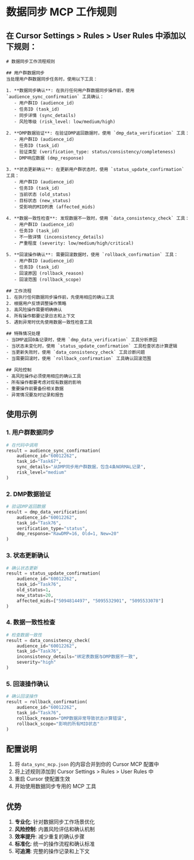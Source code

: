 # 数据同步 MCP 工作规则

## 在 Cursor Settings > Rules > User Rules 中添加以下规则：

```
# 数据同步工作流程规则

## 用户群数据同步
当处理用户群数据同步任务时，使用以下工具：

1. **数据同步确认**: 在执行任何用户群数据同步操作前，使用 `audience_sync_confirmation` 工具确认：
   - 用户群ID (audience_id)
   - 任务ID (task_id) 
   - 同步详情 (sync_details)
   - 风险等级 (risk_level: low/medium/high)

2. **DMP数据验证**: 在验证DMP返回数据时，使用 `dmp_data_verification` 工具：
   - 用户群ID (audience_id)
   - 任务ID (task_id)
   - 验证类型 (verification_type: status/consistency/completeness)
   - DMP响应数据 (dmp_response)

3. **状态更新确认**: 在更新用户群状态时，使用 `status_update_confirmation` 工具：
   - 用户群ID (audience_id)
   - 任务ID (task_id)
   - 当前状态 (old_status)
   - 目标状态 (new_status)
   - 受影响的MID列表 (affected_mids)

4. **数据一致性检查**: 发现数据不一致时，使用 `data_consistency_check` 工具：
   - 用户群ID (audience_id)
   - 任务ID (task_id)
   - 不一致详情 (inconsistency_details)
   - 严重程度 (severity: low/medium/high/critical)

5. **回滚操作确认**: 需要回滚数据时，使用 `rollback_confirmation` 工具：
   - 用户群ID (audience_id)
   - 任务ID (task_id)
   - 回滚原因 (rollback_reason)
   - 回滚范围 (rollback_scope)

## 工作流程
1. 在执行任何数据同步操作前，先使用相应的确认工具
2. 根据用户反馈调整操作策略
3. 高风险操作需要明确确认
4. 所有操作都要记录日志和上下文
5. 遇到异常时优先使用数据一致性检查工具

## 特殊情况处理
- 当DMP返回0条记录时，使用 `dmp_data_verification` 工具分析原因
- 当状态未变化时，使用 `status_update_confirmation` 工具检查状态计算逻辑
- 当更新失败时，使用 `data_consistency_check` 工具诊断问题
- 当需要回滚时，使用 `rollback_confirmation` 工具确认回滚范围

## 风险控制
- 高风险操作必须使用相应的确认工具
- 所有操作都要考虑对现有数据的影响
- 重要操作前要备份相关数据
- 异常情况要及时记录和报告
```

## 使用示例

### 1. 用户群数据同步
```python
# 在代码中调用
result = audience_sync_confirmation(
    audience_id="60012262",
    task_id="Task67",
    sync_details="从DMP同步用户群数据，包含4条NORMAL记录",
    risk_level="medium"
)
```

### 2. DMP数据验证
```python
# 验证DMP返回数据
result = dmp_data_verification(
    audience_id="60012262", 
    task_id="Task76",
    verification_type="status",
    dmp_response="RawDMP=16, Old=1, New=20"
)
```

### 3. 状态更新确认
```python
# 确认状态更新
result = status_update_confirmation(
    audience_id="60012262",
    task_id="Task76", 
    old_status=1,
    new_status=20,
    affected_mids=["5094814497", "5095532901", "5095533078"]
)
```

### 4. 数据一致性检查
```python
# 检查数据一致性
result = data_consistency_check(
    audience_id="60012262",
    task_id="Task76",
    inconsistency_details="绑定表数据与DMP数据不一致",
    severity="high"
)
```

### 5. 回滚操作确认
```python
# 确认回滚操作
result = rollback_confirmation(
    audience_id="60012262",
    task_id="Task76",
    rollback_reason="DMP数据异常导致状态计算错误",
    rollback_scope="影响的所有MID状态"
)
```

## 配置说明

1. 将 `data_sync_mcp.json` 的内容合并到你的 Cursor MCP 配置中
2. 将上述规则添加到 Cursor Settings > Rules > User Rules 中
3. 重启 Cursor 使配置生效
4. 开始使用数据同步专用的 MCP 工具

## 优势

1. **专业化**: 针对数据同步工作场景优化
2. **风险控制**: 内置风险评估和确认机制
3. **效率提升**: 减少重复的确认步骤
4. **标准化**: 统一的操作流程和确认标准
5. **可追溯**: 完整的操作记录和上下文

